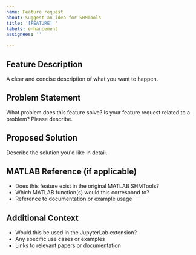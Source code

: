 ```yaml
---
name: Feature request
about: Suggest an idea for SHMTools
title: '[FEATURE] '
labels: enhancement
assignees: ''

---
```


## Feature Description
A clear and concise description of what you want to happen.

## Problem Statement
What problem does this feature solve? Is your feature request related to a problem? Please describe.

## Proposed Solution
Describe the solution you'd like in detail.

## MATLAB Reference (if applicable)
- Does this feature exist in the original MATLAB SHMTools?
- Which MATLAB function(s) would this correspond to?
- Reference to documentation or example usage

## Additional Context
- Would this be used in the JupyterLab extension?
- Any specific use cases or examples
- Links to relevant papers or documentation